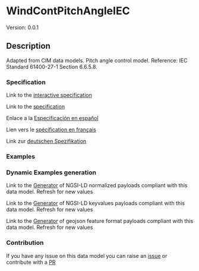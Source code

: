 # WindContPitchAngleIEC
Version: 0.0.1

## Description 

Adapted from CIM data models. Pitch angle control model.  Reference: IEC Standard 61400-27-1 Section 6.6.5.8.
### Specification

Link to the [interactive specification](https://swagger.lab.fiware.org/?url=https://smart-data-models.github.io/dataModel.EnergyCIM/WindContPitchAngleIEC/swagger.yaml)

Link to the [specification](https://github.com/smart-data-models/dataModel.EnergyCIM/blob/master/WindContPitchAngleIEC/doc/spec.md)

Enlace a la [Especificación en español](https://github.com/smart-data-models/dataModel.EnergyCIM/blob/master/WindContPitchAngleIEC/doc/spec_ES.md)

Lien vers le [spécification en français](https://github.com/smart-data-models/dataModel.EnergyCIM/blob/master/WindContPitchAngleIEC/doc/spec_FR.md)

Link zur [deutschen Spezifikation](https://github.com/smart-data-models/dataModel.EnergyCIM/blob/master/WindContPitchAngleIEC/doc/spec_DE.md)
### Examples
### Dynamic Examples generation

Link to the [Generator](https://smartdatamodels.org/extra/ngsi-ld_generator.php?schemaUrl=https://raw.githubusercontent.com/smart-data-models/dataModel.EnergyCIM/master/WindContPitchAngleIEC/schema.json&email=info@smartdatamodels.org) of NGSI-LD normalized payloads compliant with this data model. Refresh for new values

Link to the [Generator](https://smartdatamodels.org/extra/ngsi-ld_generator_keyvalues.php?schemaUrl=https://raw.githubusercontent.com/smart-data-models/dataModel.EnergyCIM/master/WindContPitchAngleIEC/schema.json&email=info@smartdatamodels.org) of NGSI-LD keyvalues payloads compliant with this data model. Refresh for new values

Link to the [Generator](https://smartdatamodels.org/extra/geojson_features_generator.php?schemaUrl=https://raw.githubusercontent.com/smart-data-models/dataModel.EnergyCIM/master/WindContPitchAngleIEC/schema.json&email=info@smartdatamodels.org) of geojson feature format payloads compliant with this data model. Refresh for new values
### Contribution

 If you have any issue on this data model you can raise an [issue](https://github.com/smart-data-models/dataModel.EnergyCIM/issues)  or contribute with a [PR](https://github.com/smart-data-models/dataModel.EnergyCIM/pulls)